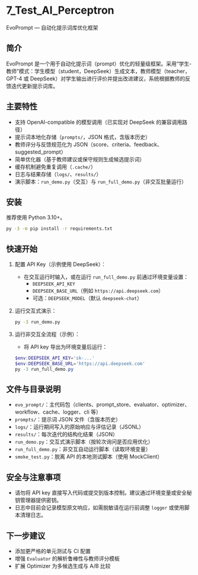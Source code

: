 # 7_Test_AI_Perceptron
EvoPrompt — 自动化提示词库优化框架

简介
----
EvoPrompt 是一个用于自动化提示词（prompt）优化的轻量级框架。采用“学生-教师”模式：学生模型（student，DeepSeek）生成文本，教师模型（teacher，GPT-4 或 DeepSeek）对学生输出进行评价并提出改进建议，系统根据教师的反馈迭代更新提示词库。

主要特性
----
- 支持 OpenAI-compatible 的模型调用（已实现对 DeepSeek 的兼容调用路径）
- 提示词本地化存储（`prompts/`，JSON 格式，含版本历史）
- 教师评分与反馈规范化为 JSON（score、criteria、feedback、suggested_prompt）
- 简单优化器（基于教师建议或保守规则生成候选提示词）
- 缓存机制避免重复调用（`.cache/`）
- 日志与结果存储（`logs/`、`results/`）
- 演示脚本：`run_demo.py`（交互）与 `run_full_demo.py`（非交互批量运行）

安装
----
推荐使用 Python 3.10+。

```bash
py -3 -m pip install -r requirements.txt
```

快速开始
----
1. 配置 API Key（示例使用 DeepSeek）：
   - 在交互运行时输入，或在运行 `run_full_demo.py` 前通过环境变量设置：
     - `DEEPSEEK_API_KEY`
     - `DEEPSEEK_BASE_URL`（例如 `https://api.deepseek.com`）
     - 可选：`DEEPSEEK_MODEL`（默认 `deepseek-chat`）

2. 运行交互式演示：
   ```bash
   py -3 run_demo.py
   ```

3. 运行非交互全流程（示例）：
   - 将 API key 导出为环境变量后运行：
   ```powershell
   $env:DEEPSEEK_API_KEY='sk-...'
   $env:DEEPSEEK_BASE_URL='https://api.deepseek.com'
   py -3 run_full_demo.py
   ```

文件与目录说明
----
- `evo_prompt/`：主代码包（clients、prompt_store、evaluator、optimizer、workflow、cache、logger、cli 等）
- `prompts/`：提示词 JSON 文件（含版本历史）
- `logs/`：运行期间写入的原始响应与评估记录（JSONL）
- `results/`：每次迭代的结构化结果（JSON）
- `run_demo.py`：交互式演示脚本（按轮次询问是否应用优化）
- `run_full_demo.py`：非交互自动运行脚本（读取环境变量）
- `smoke_test.py`：脱离 API 的本地测试脚本（使用 MockClient）

安全与注意事项
----
- 请勿将 API key 直接写入代码或提交到版本控制。建议通过环境变量或安全秘钥管理器提供密钥。
- 日志中目前会记录模型原文响应，如需脱敏请在运行前调整 `logger` 或使用脚本清理日志。

下一步建议
----
- 添加更严格的单元测试与 CI 配置
- 增强 `Evaluator` 的解析鲁棒性与教师评分模板
- 扩展 Optimizer 为多候选生成与 A/B 比较

